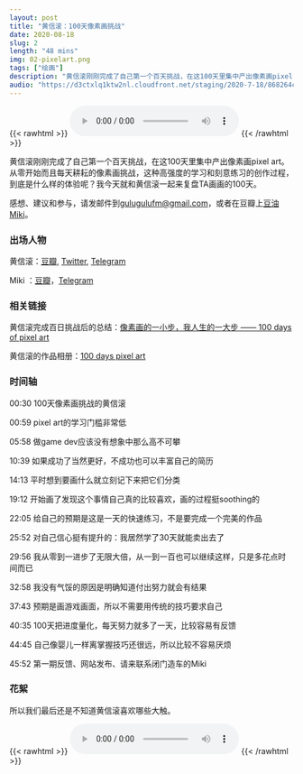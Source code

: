 ```yaml
---
layout: post
title: "黄信滚：100天像素画挑战"
date: 2020-08-18
slug: 2
length: "48 mins"
img: 02-pixelart.png
tags: ["绘画"]
description: "黄信滚刚刚完成了自己第一个百天挑战，在这100天里集中产出像素画pixel art。从零开始而且每天耕耘的像素画挑战，这种高强度的学习和刻意练习的创作过程，到底是什么样的体验呢？我今天就和黄信滚一起来复盘TA画画的100天。"
audio: "https://d3ctxlq1ktw2nl.cloudfront.net/staging/2020-7-18/868264c1-27a7-0c60-3dc6-7c8089a0879f.mp3"
---
```



{{< rawhtml >}}
    <audio class="customPlayer" src="https://d3ctxlq1ktw2nl.cloudfront.net/staging/2020-7-18/868264c1-27a7-0c60-3dc6-7c8089a0879f.mp3" title="黄信滚：100天像素画挑战" data-artist="闭门造车" controls>
        Your browser does not support the <code>audio</code> element.
    </audio>
{{< /rawhtml >}}

黄信滚刚刚完成了自己第一个百天挑战，在这100天里集中产出像素画pixel art。从零开始而且每天耕耘的像素画挑战，这种高强度的学习和刻意练习的创作过程，到底是什么样的体验呢？我今天就和黄信滚一起来复盘TA画画的100天。

感想、建议和参与，请发邮件到[gulugulufm@gmail.com](mailto:gulugulufm@gmail.com)，或者在豆瓣上[豆油Miki](https://www.douban.com/people/49489567/)。


### 出场人物

黄信滚：[豆瓣](https://www.douban.com/people/mfcndw/), [Twitter](https://twitter.com/MtFront), [Telegram](https://t.me/mtfront)

Miki ：[豆瓣](https://www.douban.com/people/49489567/)，[Telegram](https://t.me/liquid_raspberry)


### 相关链接

黄信滚完成百日挑战后的总结：[像素画的一小步，我人生的一大步 —— 100 days of pixel art](https://www.douban.com/note/773573673/)

黄信滚的作品相册：[100 days pixel art](https://www.douban.com/photos/album/1873806508/)


### 时间轴

00:30 100天像素画挑战的黄信滚

00:59 pixel art的学习门槛非常低

05:58 做game dev应该没有想象中那么高不可攀

10:39 如果成功了当然更好，不成功也可以丰富自己的简历

14:13 平时想到要画什么就立刻记下来把它们分类

19:12 开始画了发现这个事情自己真的比较喜欢，画的过程挺soothing的

22:05 给自己的预期是这是一天的快速练习，不是要完成一个完美的作品

25:52 对自己信心挺有提升的：我居然学了30天就能卖出去了

29:56 我从零到一进步了无限大倍，从一到一百也可以继续这样，只是多花点时间而已

32:58 我没有气馁的原因是明确知道付出努力就会有结果

37:43 预期是画游戏画面，所以不需要用传统的技巧要求自己

40:35 100天把进度量化，每天努力就多了一天，比较容易有反馈

44:45 自己像婴儿一样离掌握技巧还很远，所以比较不容易厌烦

45:52 第一期反馈、网站发布、请来联系闭门造车的Miki


### 花絮

所以我们最后还是不知道黄信滚喜欢哪些大触。

{{< rawhtml >}}
    <audio class="customPlayer" src="https://storage.googleapis.com/firstory-709db.appspot.com/Record/ckcyy5sdwrbqi0870gfsgvdl9/1597764826812.mp3" title="多在大触发作品的平台上活跃一点" data-artist="闭门造车·花絮" controls>
        Your browser does not support the <code>audio</code> element.
    </audio>
{{< /rawhtml >}}